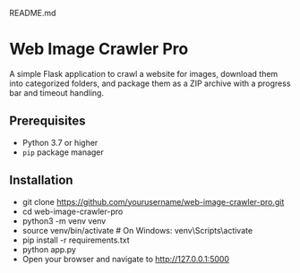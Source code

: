 README.md

# Web Image Crawler Pro

A simple Flask application to crawl a website for images, download them into categorized folders, and package them as a ZIP archive with a progress bar and timeout handling.

## Prerequisites

- Python 3.7 or higher
- `pip` package manager

## Installation


- git clone https://github.com/yourusername/web-image-crawler-pro.git
- cd web-image-crawler-pro
- python3 -m venv venv
- source venv/bin/activate       # On Windows: venv\Scripts\activate
- pip install -r requirements.txt
- python app.py
- Open your browser and navigate to http://127.0.0.1:5000
